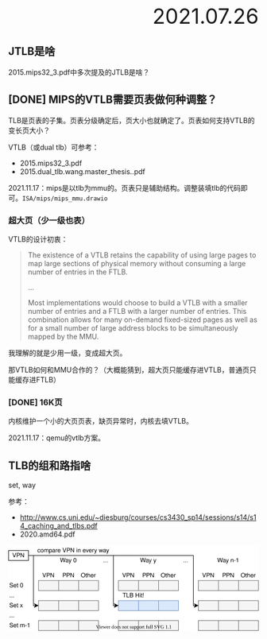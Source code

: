 <div style="text-align:right; font-size:3em;">2021.07.26</div>

## JTLB是啥

2015.mips32_3.pdf中多次提及的JTLB是啥？

## [DONE] MIPS的VTLB需要页表做何种调整？

TLB是页表的子集。页表分级确定后，页大小也就确定了。页表如何支持VTLB的变长页大小？

VTLB（或dual tlb）可参考：

* 2015.mips32_3.pdf
* 2015.dual_tlb.wang.master_thesis..pdf

2021.11.17：mips是以tlb为mmu的。页表只是辅助结构。调整装填tlb的代码即可。`ISA/mips/mips_mmu.drawio`

### 超大页（少一级也表）

VTLB的设计初衷：

> The existence of a VTLB retains the capability of using large pages to map large sections of physical memory
> without consuming a large number of entries in the FTLB.
>
> ...
>
> Most implementations would choose to build a VTLB with a smaller number of entries and a FTLB with a larger
> number of entries. This combination allows for many on-demand fixed-sized pages as well as for a small number of
> large address blocks to be simultaneously mapped by the MMU.

我理解的就是少用一级，变成超大页。

那VTLB如何和MMU合作的？（大概能猜到，超大页只能缓存进VTLB，普通页只能缓存进FTLB）

### [DONE] 16K页

内核维护一个小的大页页表，缺页异常时，内核去填VTLB。

2021.11.17：qemu的vtlb方案。


## TLB的组和路指啥

set, way

参考：

* http://www.cs.uni.edu/~diesburg/courses/cs3430_sp14/sessions/s14/s14_caching_and_tlbs.pdf
* 2020.amd64.pdf

![tlb_set_association](pictures/tlb_set_association.svg)

